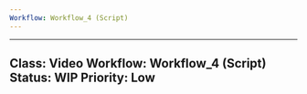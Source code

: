 ```yaml
---
Workflow: Workflow_4 (Script)
---
```

---
Class: Video
Workflow: Workflow_4 (Script)
Status: WIP
Priority: Low
---

